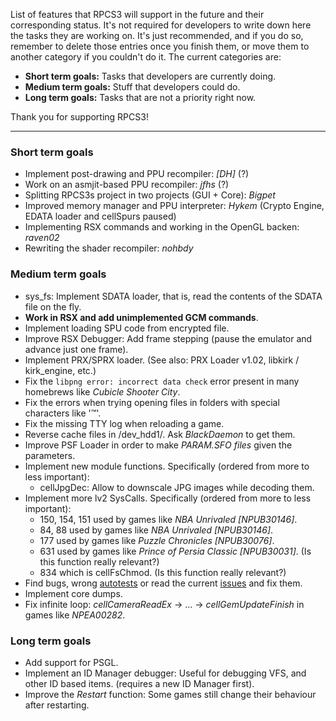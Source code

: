 List of features that RPCS3 will support in the future and their corresponding status. It's not required for developers to write down here the tasks they are working on. It's just recommended, and if you do so, remember to delete those entries once you finish them, or move them to another category if you couldn't do it. The current categories are:
* **Short term goals:** Tasks that developers are currently doing.
* **Medium term goals:** Stuff that developers could do.
* **Long term goals:** Tasks that are not a priority right now.

Thank you for supporting RPCS3!

***
### Short term goals
* Implement post-drawing and PPU recompiler: _[DH]_ (?)
* Work on an asmjit-based PPU recompiler: _jfhs_ (?)
* Splitting RPCS3s project in two projects (GUI + Core): _Bigpet_
* Improved memory manager and PPU interpreter: _Hykem_ (Crypto Engine, EDATA loader and cellSpurs paused)
* Implementing RSX commands and working in the OpenGL backen: _raven02_
* Rewriting the shader recompiler: _nohbdy_


### Medium term goals
* sys_fs: Implement SDATA loader, that is, read the contents of the SDATA file on the fly.
* **Work in RSX and add unimplemented GCM commands**.
* Implement loading SPU code from encrypted file.
* Improve RSX Debugger: Add frame stepping (pause the emulator and advance just one frame).
* Implement PRX/SPRX loader. (See also: PRX Loader v1.02, libkirk / kirk_engine, etc.)
* Fix the `libpng error: incorrect data check` error present in many homebrews like _Cubicle Shooter City_.
* Fix the errors when trying opening files in folders with special characters like '™'.
* Fix the missing TTY log when reloading a game.
* Reverse cache files in /dev_hdd1/. Ask _BlackDaemon_ to get them.
* Improve PSF Loader in order to make *PARAM.SFO files* given the parameters.
* Implement new module functions. Specifically (ordered from more to less important):
    * cellJpgDec: Allow to downscale JPG images while decoding them.
* Implement more lv2 SysCalls. Specifically (ordered from more to less important):
    * 150, 154, 151 used by games like _NBA Unrivaled [NPUB30146]_.
    * 84, 88 used by games like _NBA Unrivaled [NPUB30146]_.
    * 177 used by games like _Puzzle Chronicles [NPUB30076]_.
    * 631 used by games like _Prince of Persia Classic [NPUB30031]_. (Is this function really relevant?)
    * 834 which is cellFsChmod. (Is this function really relevant?)
* Find bugs, wrong [autotests](https://github.com/DHrpcs3/ps3autotests/) or read the current [issues](https://github.com/DHrpcs3/rpcs3/issues) and fix them.
* Implement core dumps.
* Fix infinite loop: *cellCameraReadEx* -> ... ->  *cellGemUpdateFinish* in games like *NPEA00282*.


### Long term goals
* Add support for PSGL.
* Implement an ID Manager debugger: Useful for debugging VFS, and other ID based items. (requires a new ID Manager first).
* Improve the _Restart_ function: Some games still change their behaviour after restarting.